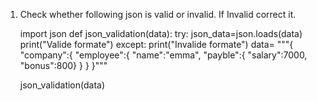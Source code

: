 1) Check whether following json is valid or invalid. If Invalid correct it.
   

   import json
   def json_validation(data):
      try:
         json_data=json.loads(data)
         print("Valide formate")
      except:
         print("Invalide formate")
   data= """{ "company":{ "employee":{ "name":"emma", "payble":{ "salary":7000, "bonus":800} } } }"""
   
   json_validation(data)

    
